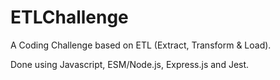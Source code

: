 # ETLChallenge
A Coding Challenge based on ETL (Extract, Transform &amp; Load).

Done using Javascript, ESM/Node.js, Express.js and Jest.
